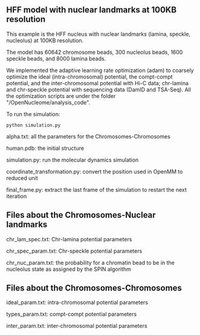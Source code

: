 ## HFF model with nuclear landmarks at 100KB resolution

This example is the HFF nucleus with nuclear landmarks (lamina, speckle, nucleolus) at 100KB resolution.

The model has 60642 chromosome beads, 300 nucleolus beads, 1600 speckle beads, and 8000 lamina beads.

We implemented the adaptive learning rate optimization (adam) to coarsely optimize the ideal (intra-chromosomal) potential, the compt-compt potential, and the inter-chromosomal potential with Hi-C data; chr-lamina and chr-speckle potential with sequencing data (DamID and TSA-Seq). All the optimization scripts are under the folder "/OpenNucleome/analysis_code".

To run the simulation:
```
python simulation.py
```
alpha.txt: all the parameters for the Chromosomes-Chromosomes

human.pdb: the initial structure

simulation.py: run the molecular dynamics simulation

coordinate_transformation.py: convert the position used in OpenMM to reduced unit

final_frame.py: extract the last frame of the simulation to restart the next iteration

## Files about the Chromosomes-Nuclear landmarks
chr_lam_spec.txt: Chr-lamina potential parameters

chr_spec_param.txt: Chr-speckle potential parameters

chr_nuc_param.txt: the probability for a chromatin bead to be in the nucleolus state as assigned by the SPIN algorithm

## Files about the Chromosomes-Chromosomes

ideal_param.txt: intra-chromosomal potential parameters

types_param.txt: compt-compt potential parameters

inter_param.txt: inter-chromosomal potential parameters
